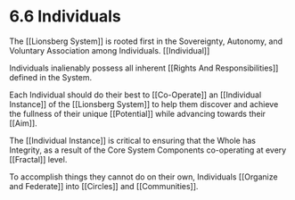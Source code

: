 # 6.6 Individuals
The [[Lionsberg System]] is rooted first in the Sovereignty, Autonomy, and Voluntary Association among Individuals. [[Individual]] 

Individuals inalienably possess all inherent [[Rights And Responsibilities]] defined in the System. 

Each Individual should do their best to [[Co-Operate]] an [[Individual Instance]] of the [[Lionsberg System]] to help them discover and achieve the fullness of their unique [[Potential]] while advancing towards their [[Aim]]. 

The [[Individual Instance]] is critical to ensuring that the Whole has Integrity, as a result of the Core System Components co-operating at every [[Fractal]] level. 

To accomplish things they cannot do on their own, Individuals [[Organize and Federate]] into [[Circles]] and [[Communities]].   

